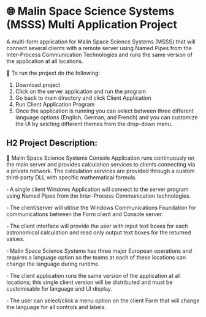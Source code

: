 # :globe_with_meridians: Malin Space Science Systems (MSSS) Multi Application Project
A multi-form application for Malin Space Science Systems (MSSS) that will connect several clients with a remote server using Named Pipes from the Inter-Process Communication Technologies and runs the same version of the application at all locations. 

:dart: To run the project do the following:
1. Download project
2. Click on the server application and run the program
3. Go back to main directory and click Client Application
4. Run Client Application Program
5. Once the application is running you can select between three different language options (English, German, and French) and you can customize the UI by selcting different themes from the drop-down menu.

## H2 Project Description:

:pushpin: Malin Space Science Systems Console Application runs continuously on the main server and provides calculation services to clients connecting via a private network. The calculation services are provided through a custom third-party DLL with specific mathematical formula.

:white_small_square: A single client Windows Application will connect to the server program using Named Pipes from the Inter-Process Communication technologies. 

:white_small_square: The client/server will utilise the Windows Communications Foundation for communications between the Form client and Console server. 

:white_small_square: The client interface will provide the user with input text boxes for each astronomical calculation and read only output text boxes for the returned values. 

:white_small_square: Malin Space Science Systems has three major European operations and requires a language option so the teams at each of these locations can change the language during runtime. 

:white_small_square: The client application runs the same version of the application at all locations; this single client version will be distributed and must be customisable for language and UI display. 


:white_small_square: The user can select/click a menu option on the client Form that will change the language for all controls and labels. 

